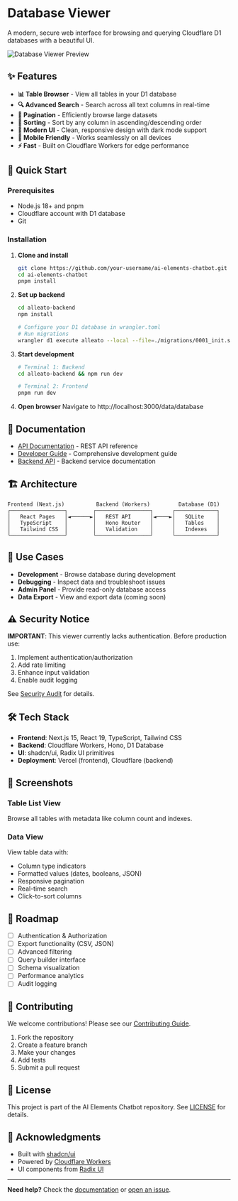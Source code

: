 # Database Viewer

A modern, secure web interface for browsing and querying Cloudflare D1 databases with a beautiful UI.

![Database Viewer Preview](./docs/assets/database-viewer-preview.png)

## ✨ Features

- **📊 Table Browser** - View all tables in your D1 database
- **🔍 Advanced Search** - Search across all text columns in real-time
- **📑 Pagination** - Efficiently browse large datasets
- **🔄 Sorting** - Sort by any column in ascending/descending order
- **🎨 Modern UI** - Clean, responsive design with dark mode support
- **📱 Mobile Friendly** - Works seamlessly on all devices
- **⚡ Fast** - Built on Cloudflare Workers for edge performance

## 🚀 Quick Start

### Prerequisites

- Node.js 18+ and pnpm
- Cloudflare account with D1 database
- Git

### Installation

1. **Clone and install**
   ```bash
   git clone https://github.com/your-username/ai-elements-chatbot.git
   cd ai-elements-chatbot
   pnpm install
   ```

2. **Set up backend**
   ```bash
   cd alleato-backend
   npm install
   
   # Configure your D1 database in wrangler.toml
   # Run migrations
   wrangler d1 execute alleato --local --file=./migrations/0001_init.sql
   ```

3. **Start development**
   ```bash
   # Terminal 1: Backend
   cd alleato-backend && npm run dev
   
   # Terminal 2: Frontend
   pnpm run dev
   ```

4. **Open browser**
   Navigate to http://localhost:3000/data/database

## 📖 Documentation

- [API Documentation](./docs/api/database-viewer.md) - REST API reference
- [Developer Guide](./docs/guides/database-viewer-developer-guide.md) - Comprehensive development guide
- [Backend API](./alleato-backend/API.md) - Backend service documentation

## 🏗️ Architecture

```
Frontend (Next.js)          Backend (Workers)         Database (D1)
┌─────────────────┐        ┌─────────────────┐      ┌─────────────┐
│   React Pages   │◄──────►│   REST API      │◄────►│   SQLite    │
│   TypeScript    │        │   Hono Router   │      │   Tables    │
│   Tailwind CSS  │        │   Validation    │      │   Indexes   │
└─────────────────┘        └─────────────────┘      └─────────────┘
```

## 🎯 Use Cases

- **Development** - Browse database during development
- **Debugging** - Inspect data and troubleshoot issues  
- **Admin Panel** - Provide read-only database access
- **Data Export** - View and export data (coming soon)

## ⚠️ Security Notice

**IMPORTANT**: This viewer currently lacks authentication. Before production use:

1. Implement authentication/authorization
2. Add rate limiting
3. Enhance input validation
4. Enable audit logging

See [Security Audit](./docs/SECURITY_AUDIT_DATABASE_VIEWER.md) for details.

## 🛠️ Tech Stack

- **Frontend**: Next.js 15, React 19, TypeScript, Tailwind CSS
- **Backend**: Cloudflare Workers, Hono, D1 Database
- **UI**: shadcn/ui, Radix UI primitives
- **Deployment**: Vercel (frontend), Cloudflare (backend)

## 📸 Screenshots

### Table List View
Browse all tables with metadata like column count and indexes.

### Data View
View table data with:
- Column type indicators
- Formatted values (dates, booleans, JSON)
- Responsive pagination
- Real-time search
- Click-to-sort columns

## 🚧 Roadmap

- [ ] Authentication & Authorization
- [ ] Export functionality (CSV, JSON)
- [ ] Advanced filtering
- [ ] Query builder interface
- [ ] Schema visualization
- [ ] Performance analytics
- [ ] Audit logging

## 🤝 Contributing

We welcome contributions! Please see our [Contributing Guide](./docs/guides/database-viewer-developer-guide.md#contributing).

1. Fork the repository
2. Create a feature branch
3. Make your changes
4. Add tests
5. Submit a pull request

## 📄 License

This project is part of the AI Elements Chatbot repository. See [LICENSE](./LICENSE) for details.

## 🙏 Acknowledgments

- Built with [shadcn/ui](https://ui.shadcn.com/)
- Powered by [Cloudflare Workers](https://workers.cloudflare.com/)
- UI components from [Radix UI](https://www.radix-ui.com/)

---

**Need help?** Check the [documentation](./docs/) or [open an issue](https://github.com/your-username/ai-elements-chatbot/issues).